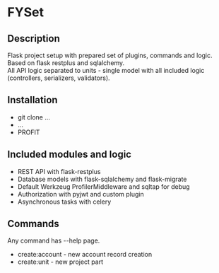 # FYSet

## Description
Flask project setup with prepared set of plugins, commands and logic. 
Based on flask restplus and sqlalchemy.  
All API logic separated to units - single model with all included logic 
(controllers, serializers, validators).

## Installation
- git clone ...
- ...
- PROFIT

## Included modules and logic
- REST API with flask-restplus
- Database models with flask-sqlalchemy and flask-migrate
- Default Werkzeug ProfilerMiddleware and sqltap for debug
- Authorization with pyjwt and custom plugin
- Asynchronous tasks with celery

## Commands
Any command has --help page.
- create:account - new account record creation
- create:unit - new project part
